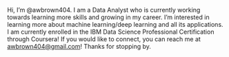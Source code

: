 Hi, I’m @awbrown404. I am a Data Analyst who is currently working towards learning more skills and growing in my career. 
I’m interested in learning more about machine learning/deep learning and all its applications.
I am currently enrolled in the IBM Data Science Professional Certification through Coursera!
If you would like to connect, you can reach me at awbrown404@gmail.com! Thanks for stopping by.

<!---
awbrown404/awbrown404 is a ✨ special ✨ repository because its `README.md` (this file) appears on your GitHub profile.
You can click the Preview link to take a look at your changes.
--->
